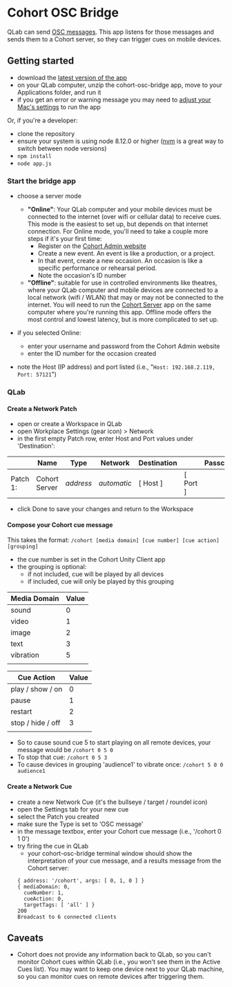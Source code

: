 # Cohort OSC Bridge
QLab can send [OSC messages](https://figure53.com/docs/qlab/v3/control/osc-cues/). This app listens for those messages and sends them to a Cohort server, so they can trigger cues on mobile devices.

## Getting started
- download the [latest version of the app](https://cohort.rocks/binaries/cohort-osc-bridge-latest.zip)
- on your QLab computer, unzip the cohort-osc-bridge app, move to your Applications folder, and run it
- if you get an error or warning message you may need to [adjust your Mac's settings](https://www.imore.com/how-open-apps-anywhere-macos-catalina-and-mojave) to run the app

Or, if you're a developer:
- clone the repository
- ensure your system is using node 8.12.0 or higher ([nvm](https://github.com/nvm-sh/nvm#installation-and-update) is a great way to switch between node versions)
- `npm install`
- `node app.js`

### Start the bridge app
- choose a server mode  
  - **"Online"**: Your QLab computer and your mobile devices must be connected to the internet (over wifi or cellular data) to receive cues. This mode is the easiest to set up, but depends on that internet connection. For Online mode, you'll need to take a couple more steps if it's your first time:
    - Register on the [Cohort Admin website](https://new.cohort.rocks/admin)
    - Create a new event. An event is like a production, or a project.
    - In that event, create a new occasion. An occasion is like a specific performance or rehearsal period.
    - Note the occasion's ID number
  - **"Offline"**: suitable for use in controlled environments like theatres, where your QLab computer and mobile devices are connected to a local network (wifi / WLAN) that may or may not be connected to the internet. You will need to run the [Cohort Server](https://github.com/jakemoves/cohort-server) app on the same computer where you're running this app. Offline mode offers the most control and lowest latency, but is more complicated to set up.

- if you selected Online:
  - enter your username and password from the Cohort Admin website
  - enter the ID number for the occasion created

- note the Host (IP address) and port listed (i.e., "`Host: 192.168.2.119, Port: 57121`")

### QLab

#### Create a Network Patch
- open or create a Workspace in QLab
- open Workplace Settings (gear icon) > Network
- in the first empty Patch row, enter Host and Port values under 'Destination':

|          | Name          | Type      | Network     | Destination |          | Passcode |
| ---------|---------------|-----------|-------------|-------------|----------|--------- |
| Patch 1: | Cohort Server | _address_ | _automatic_ | [ Host ]    | [ Port ] |          |

- click Done to save your changes and return to the Workspace


#### Compose your Cohort cue message
This takes the format:
`/cohort [media domain] [cue number] [cue action] [grouping]`

- the cue number is set in the Cohort Unity Client app
- the grouping is optional:
  - if not included, cue will be played by all devices
  - if included, cue will only be played by this grouping

| Media Domain | Value |
|--------------|-------|
| sound        | 0     |
| video        | 1     |
| image        | 2     |
| text         | 3     |
| vibration    | 5     |
|                      |

| Cue Action        | Value |
|-------------------|-------|
| play / show / on  | 0     |
| pause             | 1     |
| restart           | 2     |
| stop / hide / off | 3     | 
|                           |

- So to cause sound cue 5 to start playing on all remote devices, your message would be `/cohort 0 5 0`
- To stop that cue: `/cohort 0 5 3`
- To cause devices in grouping 'audience1' to vibrate once: `/cohort 5 0 0 audience1`

#### Create a Network Cue
- create a new Network Cue (it's the bullseye / target / roundel icon)
- open the Settings tab for your new cue
- select the Patch you created
- make sure the Type is set to 'OSC message'
- in the message textbox, enter your Cohort cue message (i.e., '/cohort 0 1 0')
- try firing the cue in QLab
  - your cohort-osc-bridge terminal window should show the interpretation of your cue message, and a results message from the Cohort server:
  ```
  { address: '/cohort', args: [ 0, 1, 0 ] }
  { mediaDomain: 0,
    cueNumber: 1,
    cueAction: 0,
    targetTags: [ 'all' ] }
  200
  Broadcast to 6 connected clients
  ```

## Caveats
- Cohort does not provide any information back to QLab, so you can't monitor Cohort cues within QLab (i.e., you won't see them in the Active Cues list). You may want to keep one device next to your QLab machine, so you can monitor cues on remote devices after triggering them.